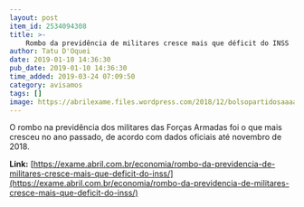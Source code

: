 ```yaml
---
layout: post
item_id: 2534094308
title: >-
    Rombo da previdência de militares cresce mais que déficit do INSS
author: Tatu D'Oquei
date: 2019-01-10 14:36:30
pub_date: 2019-01-10 14:36:30
time_added: 2019-03-24 07:09:50
category: avisamos
tags: []
image: https://abrilexame.files.wordpress.com/2018/12/bolsopartidosaaaa.jpg?quality=70&strip=info&w=680&h=453&crop=1
---
```


O rombo na previdência dos militares das Forças Armadas foi o que mais cresceu no ano passado, de acordo com dados oficiais até novembro de 2018.

**Link:** [https://exame.abril.com.br/economia/rombo-da-previdencia-de-militares-cresce-mais-que-deficit-do-inss/](https://exame.abril.com.br/economia/rombo-da-previdencia-de-militares-cresce-mais-que-deficit-do-inss/)

